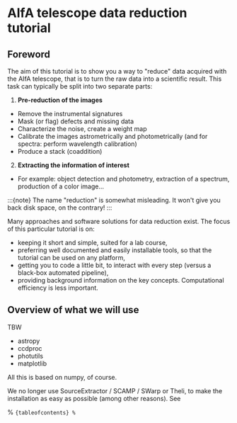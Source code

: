 # AIfA telescope data reduction tutorial

## Foreword


The aim of this tutorial is to show you a way to "reduce" data acquired with the AIfA telescope, that is to turn the raw data into a scientific result.
This task can typically be split into two separate parts:

1) **Pre-reduction of the images**
 * Remove the instrumental signatures
 * Mask (or flag) defects and missing data
 * Characterize the noise, create a weight map
 * Calibrate the images astrometrically and photometrically (and for spectra: perform wavelength calibration)
 * Produce a stack (coaddition)


2) **Extracting the information of interest**
 * For example: object detection and photometry, extraction of a spectrum, production of a color image...

:::{note}
The name "reduction" is somewhat misleading. It won't give you back disk space, on the contrary!
:::

Many approaches and software solutions for data reduction exist. The focus of this particular tutorial is on:
* keeping it short and simple, suited for a lab course,
* preferring well documented and easily installable tools, so that the tutorial can be used on any platform,
* getting you to code a little bit, to interact with every step (versus a black-box automated pipeline),
* providing background information on the key concepts. Computational efficiency is less important.


## Overview of what we will use


TBW 

* astropy
* ccdproc
* photutils
* matplotlib

All this is based on numpy, of course. 


We no longer use SourceExtractor / SCAMP / SWarp or Theli, to make the installation as easy as possible (among other reasons). See [](more.md)




% ```{tableofcontents}
% ```
